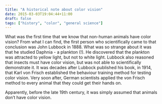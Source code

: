 ```yaml
---
title: "A historical note about color vision"
date: 2015-03-03T19:04:44+11:00
draft: false
tags: ["history", "color", "general science"]
---
```

What was the first time that we know that non-human animals have color vision? From what I can find, the first person who scientifically came to that conclusion was John Lubbock in 1888. What was so strange about it was that he studied Daphnia - a plankton (!). He discovered that the plankton was attracted to yellow light, but not to white light. Lubbock also reasoned that insects must have color vision, but was not able to scientifically demonstrate it. It was decades after Lubbock published his book, in 1914, that Karl von Frisch established the behaviour training method for testing color vision. Very soon after, German scientists applied the von Frisch method to every animal that they could get their hands on.

Apparently, before the late 19th century, it was simply assumed that animals don’t have color vision.
